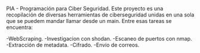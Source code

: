 PIA - Programación para Ciber Seguridad.
Este proyecto es una recopilación de diversas herramientas de ciberseguridad unidas en una sola que se puedem mandar llamar desde un main. Entre esas tareas se encuentra:

-WebScraping.
-Investigacion con shodan.
-Escaneo de puertos con nmap.
-Extracción de metadata.
-Cifrado.
-Envío de correos.